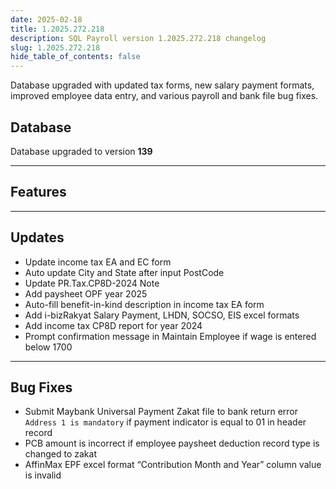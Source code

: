 ```yaml
---
date: 2025-02-18
title: 1.2025.272.218
description: SQL Payroll version 1.2025.272.218 changelog
slug: 1.2025.272.218
hide_table_of_contents: false
---
```


Database upgraded with updated tax forms, new salary payment formats, improved employee data entry, and various payroll and bank file bug fixes.

<!-- truncate -->

## Database

Database upgraded to version **139**

---

## Features

---

## Updates

- Update income tax EA and EC form
- Auto update City and State after input PostCode
- Update PR.Tax.CP8D-2024 Note
- Add paysheet OPF year 2025
- Auto-fill benefit-in-kind description in income tax EA form
- Add i-bizRakyat Salary Payment, LHDN, SOCSO, EIS excel formats
- Add income tax CP8D report for year 2024
- Prompt confirmation message in Maintain Employee if wage is entered below 1700

---

## Bug Fixes

- Submit Maybank Universal Payment Zakat file to bank return error `Address 1 is mandatory` if payment indicator is equal to 01 in header record
- PCB amount is incorrect if employee paysheet deduction record type is changed to zakat
- AffinMax EPF excel format “Contribution Month and Year” column value is invalid
